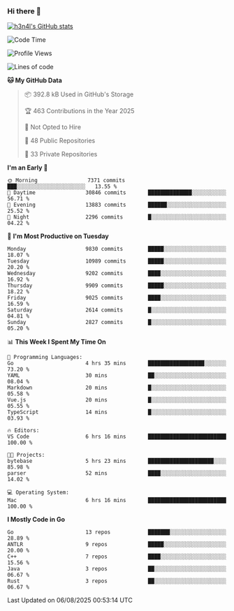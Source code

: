### Hi there 👋

[![h3n4l's GitHub stats](https://github-readme-stats.vercel.app/api?username=h3n4l&count_private=true&show_icons=true&theme=radical)](https://github.com/h3n4l/github-readme-stats)

<!--START_SECTION:waka-->
![Code Time](http://img.shields.io/badge/Code%20Time-2%2C254%20hrs%2023%20mins-blue)

![Profile Views](http://img.shields.io/badge/Profile%20Views-0-blue)

![Lines of code](https://img.shields.io/badge/From%20Hello%20World%20I%27ve%20Written-20.4%20million%20lines%20of%20code-blue)

**🐱 My GitHub Data** 

> 📦 392.8 kB Used in GitHub's Storage 
 > 
> 🏆 463 Contributions in the Year 2025
 > 
> 🚫 Not Opted to Hire
 > 
> 📜 48 Public Repositories 
 > 
> 🔑 33 Private Repositories 
 > 
**I'm an Early 🐤** 

```text
🌞 Morning                7371 commits        ███░░░░░░░░░░░░░░░░░░░░░░   13.55 % 
🌆 Daytime                30846 commits       ██████████████░░░░░░░░░░░   56.71 % 
🌃 Evening                13883 commits       ██████░░░░░░░░░░░░░░░░░░░   25.52 % 
🌙 Night                  2296 commits        █░░░░░░░░░░░░░░░░░░░░░░░░   04.22 % 
```
📅 **I'm Most Productive on Tuesday** 

```text
Monday                   9830 commits        █████░░░░░░░░░░░░░░░░░░░░   18.07 % 
Tuesday                  10989 commits       █████░░░░░░░░░░░░░░░░░░░░   20.20 % 
Wednesday                9202 commits        ████░░░░░░░░░░░░░░░░░░░░░   16.92 % 
Thursday                 9909 commits        █████░░░░░░░░░░░░░░░░░░░░   18.22 % 
Friday                   9025 commits        ████░░░░░░░░░░░░░░░░░░░░░   16.59 % 
Saturday                 2614 commits        █░░░░░░░░░░░░░░░░░░░░░░░░   04.81 % 
Sunday                   2827 commits        █░░░░░░░░░░░░░░░░░░░░░░░░   05.20 % 
```


📊 **This Week I Spent My Time On** 

```text
💬 Programming Languages: 
Go                       4 hrs 35 mins       ██████████████████░░░░░░░   73.20 % 
YAML                     30 mins             ██░░░░░░░░░░░░░░░░░░░░░░░   08.04 % 
Markdown                 20 mins             █░░░░░░░░░░░░░░░░░░░░░░░░   05.58 % 
Vue.js                   20 mins             █░░░░░░░░░░░░░░░░░░░░░░░░   05.55 % 
TypeScript               14 mins             █░░░░░░░░░░░░░░░░░░░░░░░░   03.93 % 

🔥 Editors: 
VS Code                  6 hrs 16 mins       █████████████████████████   100.00 % 

🐱‍💻 Projects: 
bytebase                 5 hrs 23 mins       █████████████████████░░░░   85.98 % 
parser                   52 mins             ████░░░░░░░░░░░░░░░░░░░░░   14.02 % 

💻 Operating System: 
Mac                      6 hrs 16 mins       █████████████████████████   100.00 % 
```

**I Mostly Code in Go** 

```text
Go                       13 repos            ███████░░░░░░░░░░░░░░░░░░   28.89 % 
ANTLR                    9 repos             █████░░░░░░░░░░░░░░░░░░░░   20.00 % 
C++                      7 repos             ████░░░░░░░░░░░░░░░░░░░░░   15.56 % 
Java                     3 repos             ██░░░░░░░░░░░░░░░░░░░░░░░   06.67 % 
Rust                     3 repos             ██░░░░░░░░░░░░░░░░░░░░░░░   06.67 % 
```




 Last Updated on 06/08/2025 00:53:14 UTC
<!--END_SECTION:waka-->

